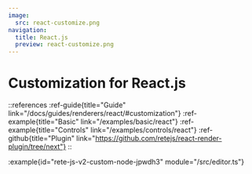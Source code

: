 ```yaml
---
image:
  src: react-customize.png
navigation:
  title: React.js
  preview: react-customize.png
---
```


# Customization for React.js

::references
:ref-guide{title="Guide" link="/docs/guides/renderers/react/#customization"}
:ref-example{title="Basic" link="/examples/basic/react"}
:ref-example{title="Controls" link="/examples/controls/react"}
:ref-github{title="Plugin" link="https://github.com/retejs/react-render-plugin/tree/next"}
::

:example{id="rete-js-v2-custom-node-jpwdh3" module="/src/editor.ts"}
